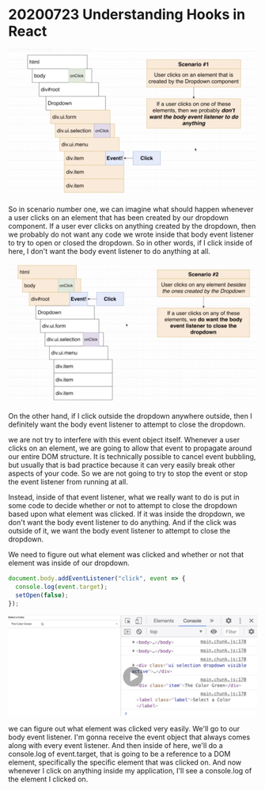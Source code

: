 # 20200723 Understanding Hooks in React

![my-img](img/200723-1.png)

So in scenario number one, we can imagine what should happen whenever a user clicks on an element that has been created by our dropdown component. If a user ever clicks on anything created by the dropdown, then we probably do not want any code we wrote inside that body event listener to try to open or closed the dropdown. So in other words, if I click inside of here, I don't want the body event listener to do anything at all.

![my-img](img/200723-2.png)

On the other hand, if I click outside the dropdown anywhere outside, then I definitely want the body event listener to attempt to close the dropdown.

we are not try to interfere with this event object itself. Whenever a user clicks on an element, we are going to allow that event to propagate around our entire DOM structure. It is technically possible to cancel event bubbling, but usually that is bad practice because it can very easily break other aspects of your code. So we are not going to try to stop the event or stop the event listener from running at all.

Instead, inside of that event listener, what we really want to do is put in some code to decide whether or not to attempt to close the dropdown based upon what element was clicked. If it was inside the dropdown, we don't want the body event listener to do anything. And if the click was outside of it, we want the body event listener to attempt to close the dropdown.

We need to figure out what element was clicked and whether or not that element was inside of our dropdown.

```js
document.body.addEventListener("click", event => {
  console.log(event.target);
  setOpen(false);
});
```

![my-img](img/200723-3.png)

we can figure out what element was clicked very easily. We'll go to our body event listener. I'm gonna receive the event object that always comes along with every event listener. And then inside of here, we'll do a console.log of event.target, that is going to be a reference to a DOM element, specifically the specific element that was clicked on. And now whenever I click on anything inside my application, I'll see a console.log of the element I clicked on.

